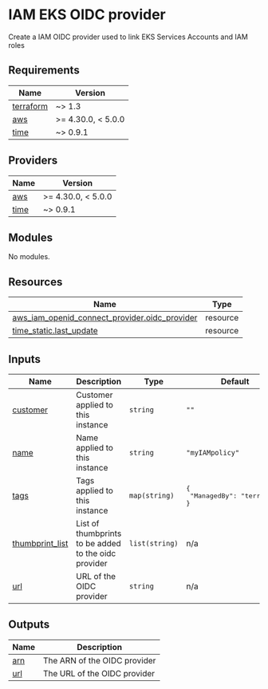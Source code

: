 # IAM EKS OIDC provider

Create a IAM OIDC provider used to link EKS Services Accounts and IAM roles
<!-- BEGIN_TF_DOCS -->
## Requirements

| Name | Version |
|------|---------|
| <a name="requirement_terraform"></a> [terraform](#requirement\_terraform) | ~> 1.3 |
| <a name="requirement_aws"></a> [aws](#requirement\_aws) | >= 4.30.0, < 5.0.0 |
| <a name="requirement_time"></a> [time](#requirement\_time) | ~> 0.9.1 |

## Providers

| Name | Version |
|------|---------|
| <a name="provider_aws"></a> [aws](#provider\_aws) | >= 4.30.0, < 5.0.0 |
| <a name="provider_time"></a> [time](#provider\_time) | ~> 0.9.1 |

## Modules

No modules.

## Resources

| Name | Type |
|------|------|
| [aws_iam_openid_connect_provider.oidc_provider](https://registry.terraform.io/providers/hashicorp/aws/latest/docs/resources/iam_openid_connect_provider) | resource |
| [time_static.last_update](https://registry.terraform.io/providers/hashicorp/time/latest/docs/resources/static) | resource |

## Inputs

| Name | Description | Type | Default | Required |
|------|-------------|------|---------|:--------:|
| <a name="input_customer"></a> [customer](#input\_customer) | Customer applied to this instance | `string` | `""` | no |
| <a name="input_name"></a> [name](#input\_name) | Name applied to this instance | `string` | `"myIAMpolicy"` | no |
| <a name="input_tags"></a> [tags](#input\_tags) | Tags applied to this instance | `map(string)` | <pre>{<br>  "ManagedBy": "terraform"<br>}</pre> | no |
| <a name="input_thumbprint_list"></a> [thumbprint\_list](#input\_thumbprint\_list) | List of thumbprints to be added to the oidc provider | `list(string)` | n/a | yes |
| <a name="input_url"></a> [url](#input\_url) | URL of the OIDC provider | `string` | n/a | yes |

## Outputs

| Name | Description |
|------|-------------|
| <a name="output_arn"></a> [arn](#output\_arn) | The ARN of the OIDC provider |
| <a name="output_url"></a> [url](#output\_url) | The URL of the OIDC provider |
<!-- END_TF_DOCS -->
